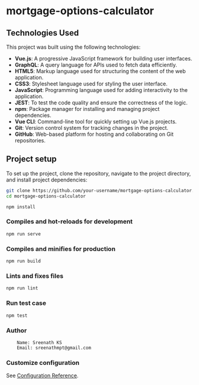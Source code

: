 # mortgage-options-calculator

## Technologies Used

This project was built using the following technologies:

- **Vue.js**: A progressive JavaScript framework for building user interfaces.
- **GraphQL**: A query language for APIs used to fetch data efficiently.
- **HTML5**: Markup language used for structuring the content of the web application.
- **CSS3**: Stylesheet language used for styling the user interface.
- **JavaScript**: Programming language used for adding interactivity to the application.
- **JEST**: To test the code quality and ensure the correctness of the logic.
- **npm**: Package manager for installing and managing project dependencies.
- **Vue CLI**: Command-line tool for quickly setting up Vue.js projects.
- **Git**: Version control system for tracking changes in the project.
- **GitHub**: Web-based platform for hosting and collaborating on Git repositories.

## Project setup

To set up the project, clone the repository, navigate to the project directory, and install project dependencies:

```bash
git clone https://github.com/your-username/mortgage-options-calculator.git
cd mortgage-options-calculator
```

```
npm install
```

### Compiles and hot-reloads for development
```
npm run serve
```

### Compiles and minifies for production
```
npm run build
```

### Lints and fixes files
```
npm run lint
```
### Run test case
```
npm test
```

### Author
```
    Name: Sreenath KS
    Email: sreenathmpt@gmail.com
```

### Customize configuration
See [Configuration Reference](https://cli.vuejs.org/config/).
